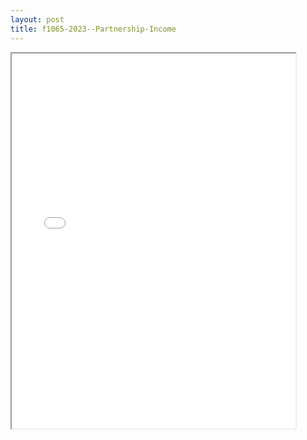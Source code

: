 ```yaml
---
layout: post
title: f1065-2023--Partnership-Income
---
```


<div class="pdf-container">
<iframe src="/ea/_pdf-2-md/f1065-2023--Partnership-Income.pdf" height="600" width="90%" allowFullScreen="true"></iframe>
</div>

